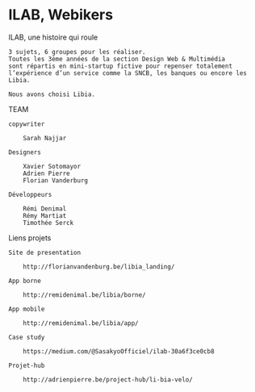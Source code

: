# ILAB, Webikers


ILAB, une histoire qui roule
	
	3 sujets, 6 groupes pour les réaliser. 
	Toutes les 3ème années de la section Design Web & Multimédia 
	sont répartis en mini-startup fictive pour repenser totalement
	l’expérience d’un service comme la SNCB, les banques ou encore les Libia.
	
	Nous avons choisi Libia.

TEAM

	copywriter

		Sarah Najjar

	Designers
		
		Xavier Sotomayor
		Adrien Pierre
		Florian Vanderburg

	Développeurs

		Rémi Denimal
		Rémy Martiat
		Timothée Serck

Liens projets
	
	Site de presentation
	
		http://florianvandenburg.be/libia_landing/
	
	App borne 
	
		http://remidenimal.be/libia/borne/
	
	App mobile
	
		http://remidenimal.be/libia/app/
	
	Case study
	
		https://medium.com/@SasakyoOfficiel/ilab-30a6f3ce0cb8
	
	Projet-hub
	
		http://adrienpierre.be/project-hub/li-bia-velo/
